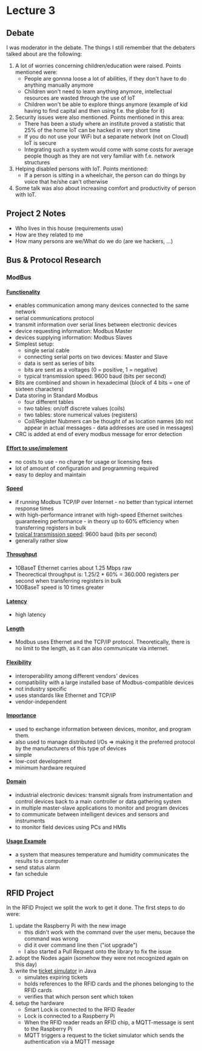 # Lecture 3
## Debate
I was moderator in the debate. The things I still remember that the debaters talked about are the following:
1. A lot of worries concerning children/education were raised. Points mentioned were:
    - People are gonnna loose a lot of abilities, if they don't have to do anything manually anymore
    - Children won't need to learn anything anymore, intellectual resources are wasted through the use of IoT
    - Children won't be able to explore things anymore (example of kid having to find capital and then using f.e. the globe for it)
2. Security issues were also mentioned. Points mentioned in this area:
    - There has been a study where an institute proved a statistic that 25% of the home IoT can be hacked in very short time
    - If you do not use your WiFi but a separate network (not on Cloud) IoT is secure
    - Integrating such a system would come with some costs for average people though as they are not very familiar with f.e. network structures
3. Helping disabled persons with IoT. Points mentioned:
    - If a person is sitting in a wheelchair, the person can do things by voice that he/she can't otherwise
4. Some talk was also about increasing comfort and productivity of person with IoT.

## Project 2 Notes
- Who lives in this house (requirements usw)
- How are they related to me
- How many persons are we/What do we do (are we hackers, ...)

## Bus & Protocol Research
### ModBus
#### [Functionality](https://www.schneider-electric.com/en/faqs/FA168406/)
- enables communication among many devices connected to the same network
- serial communications protocol
- transmit information over serial lines between electronic devices
- device requesting information: Modbus Master
- devices supplying information: Modbus Slaves
- Simplest setup:
    - single serial cable
    - connecting serial ports on two devices: Master and Slave
    - data is sent as series of bits
    - bits are sent as a voltages (0 = positive, 1 = negative)
    - typical transmission speed: 9600 baud (bits per second)
- Bits are combined and shown in hexadecimal (block of 4 bits = one of sixteen characters)
- Data storing in Standard Modbus
    - four different tables
    - two tables: on/off discrete values (coils)
    - two tables: store numerical values (registers)
    - Coil/Register Nubmers can be thought of as location names (do not appear in actual messages - data addresses are used in messages)
- CRC is added at end of every modbus message for error detection

#### [Effort to use/implement](https://www.setra.com/blog/what-is-the-difference-between-bacnet-modbus-and-lonworks)
- no costs to use - no charge for usage or licensing fees
- lot of amount of configuration and programming required
- easy to deploy and maintain

#### [Speed](http://www.modbus.org/faq.php)
- if running Modbus TCP/IP over Internet - no better than typical internet response times
- with high-performance intranet with high-speed Ethernet switches guaranteeing performance - in theory up to 60% efficiency when transferring registers in bulk
- [typical transmission speed](https://www.schneider-electric.com/en/faqs/FA168406/): 9600 baud (bits per second)
- generally rather slow

#### [Throughput](http://www.modbus.org/faq.php)
- 10BaseT Ethernet carries about 1.25 Mbps raw
- Theorectical throughput is: 1.25/2 * 60% = 360.000 registers per second when transferring registers in bulk
- 100BaseT speed is 10 times greater

#### [Latency](https://en.wikipedia.org/wiki/Modbus)
- high latency

#### [Length]((http://www.modbus.org/faq.php))
- Modbus uses Ethernet and the TCP/IP protocol. Theoretically, there is no limit to the length, as it can also communicate via internet.

#### [Flexibility]((http://www.modbus.org/faq.php))
- interoperability among different vendors' devices
- compatibility with a large installed base of Modbus-compatible devices 
- not industry specific
- uses standards like Ethernet and TCP/IP
- vendor-independent
 
#### [Importance](http://www.modbus.org/faq.php)
 - used to exchange information between devices, monitor, and program them. 
 - also used to manage distributed I/Os
    => making it the preferred protocol by the manufacturers of this type of devices
- simple
- low-cost development
- minimum hardware required

#### [Domain](http://www.modbus.org/faq.php)
- industrial electronic devices: transmit signals from instrumentation and control devices back to a main controller or data gathering system
- in multiple master-slave applications to monitor and program devices
- to communicate between intelligent devices and sensors and instruments
- to monitor field devices using PCs and HMIs

#### [Usage Example](https://www.setra.com/blog/what-is-the-difference-between-bacnet-modbus-and-lonworks)
- a system that measures temperature and humidity communicates the results to a computer
- send status alarm 
- fan schedule

## RFID Project
In the RFID Project we split the work to get it done. The first steps to do were:
1. update the Raspberry Pi with the new image
    - this didn't work with the command over the user menu, because the command was wrong
    - did it over command line then ("iot upgrade")
    - I also started a Pull Request onto the library to fix the issue
2. adopt the Nodes again (somehow they were not recognized again on this day)
3. write the [ticket simulator](../../MQTT%20Ticket%20Simulator) in Java
    - simulates expiring tickets
    - holds references to the RFID cards and the phones belonging to the RFID cards
    - verifies that which person sent which token
4. setup the hardware
    - Smart Lock is connected to the RFID Reader
    - Lock is connected to a Raspberry Pi
    - When the RFID reader reads an RFID chip, a MQTT-message is sent to the Raspberry Pi
    - MQTT triggers a request to the ticket simulator which sends the authentication via a MQTT message

